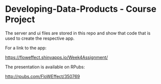 # Developing-Data-Products - Course Project

The server and ui files are stored in this repo and show that code that is used to create the respective app.

For a link to the app:

https://floweffect.shinyapps.io/Week4Assignment/

The presentation is available on RPubs:

http://rpubs.com/FloWEffect/350769
